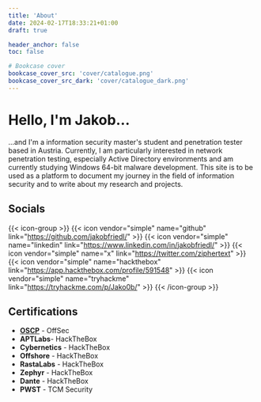 ```yaml
---
title: 'About'
date: 2024-02-17T18:33:21+01:00
draft: true

header_anchor: false
toc: false

# Bookcase cover
bookcase_cover_src: 'cover/catalogue.png'
bookcase_cover_src_dark: 'cover/catalogue_dark.png'
---
```


# Hello, I'm **Jakob**...

...and I'm a information security master's student and penetration tester based in Austria. Currently, I am particularly interested in network penetration testing, especially Active Directory environments and am currently studying Windows 64-bit malware development. This site is to be used as a platform to document my journey in the field of information security and to write about my research and projects. 

## Socials

{{< icon-group >}}
{{< icon vendor="simple" name="github" link="https://github.com/jakobfriedl/" >}}
{{< icon vendor="simple" name="linkedin" link="https://www.linkedin.com/in/jakobfriedl/" >}}
{{< icon vendor="simple" name="x" link="https://twitter.com/ziphertext" >}}
{{< icon vendor="simple" name="hackthebox" link="https://app.hackthebox.com/profile/591548" >}}
{{< icon vendor="simple" name="tryhackme" link="https://tryhackme.com/p/Jako0b/" >}}
{{< /icon-group >}}

## Certifications

- [**OSCP**](https://www.credential.net/8db1869a-e535-4a32-bbdd-7d3352f2fef4#gs.c19803) - OffSec
- **APTLabs**- HackTheBox
- **Cybernetics** - HackTheBox
- **Offshore** - HackTheBox
- **RastaLabs** - HackTheBox
- **Zephyr** - HackTheBox
- **Dante** - HackTheBox
- **PWST** - TCM Security

